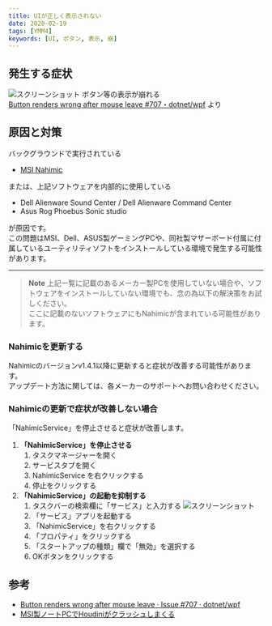 ```yaml
---
title: UIが正しく表示されない
date: 2020-02-19
tags: [YMM4]
keywords: [UI, ボタン, 表示, 崩]
---
```

## 発生する症状
![スクリーンショット](uiが正しく表示されない1.png)
ボタン等の表示が崩れる  
[Button renders wrong after mouse leave #707・dotnet/wpf](https://github.com/dotnet/wpf/issues/707) より

 
## 原因と対策
バックグラウンドで実行されている

- [MSI Nahimic](https://jp.msi.com/page/nahimic)

または、上記ソフトウェアを内部的に使用している

- Dell Alienware Sound Center / Dell Alienware Command Center
- Asus Rog Phoebus Sonic studio

が原因です。  
この問題はMSI、Dell、ASUS製ゲーミングPCや、同社製マザーボード付属に付属しているユーティリティソフトをインストールしている環境で発生する可能性があります。

---

> **Note**
> 上記一覧に記載のあるメーカー製PCを使用していない場合や、ソフトウェアをインストールしていない環境でも、念の為以下の解決策をお試しください。  
> ここに記載のないソフトウェアにもNahimicが含まれている可能性があります。

### Nahimicを更新する
Nahimicのバージョンv1.4.1以降に更新すると症状が改善する可能性があります。  
アップデート方法に関しては、各メーカーのサポートへお問い合わせください。

### Nahimicの更新で症状が改善しない場合
「NahimicService」を停止させると症状が改善します。

1. **「NahimicService」を停止させる**
    1. タスクマネージャーを開く
    1. サービスタブを開く
    1. NahimicService を右クリックする
    1. 停止をクリックする
1. **「NahimicService」の起動を抑制する**
    1. タスクバーの検索欄に「サービス」と入力する
    ![スクリーンショット](uiが正しく表示されない2.png)
    1. 「サービス」アプリを起動する
    1. 「NahimicService」を右クリックする
    1. 「プロパティ」をクリックする
    1. 「スタートアップの種類」欄で「無効」を選択する
    1. OKボタンをクリックする

## 参考
- [Button renders wrong after mouse leave · Issue #707 · dotnet/wpf](https://github.com/dotnet/wpf/issues/707)
- [MSI製ノートPCでHoudiniがクラッシュしまくる](https://qiita.com/amagitakayosi/items/91650875f7dc513961b8)